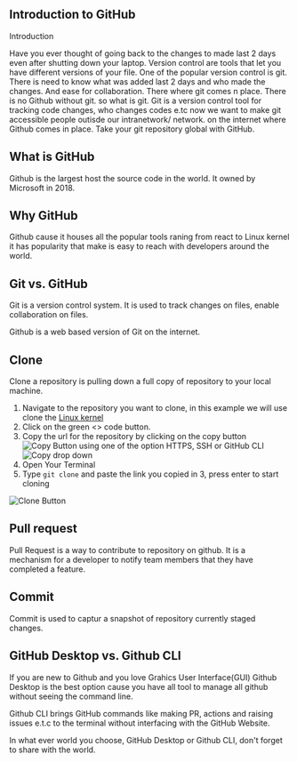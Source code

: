 ## Introduction to GitHub

Introduction

Have you ever thought of going back to the changes to made last 2 days even after shutting down your laptop. Version control are tools that let you have different versions of your file. One of the popular version control is git.
There is need to know what was added last 2 days and who made the changes. And ease for collaboration. There where git comes n place.
There is no Github without git. so what is git. Git is a version control tool for tracking code changes, who changes codes e.tc now we want to make git accessible people outisde our intranetwork/ network. on the internet where Github comes in place. Take your git repository
global with GitHub.

## What is GitHub

Github is the largest host the source code in the world. It owned by Microsoft in 2018.

## Why GitHub

Github cause it houses all the popular tools raning from react to Linux kernel it has popularity that make is easy to reach with developers around the world.

## Git vs. GitHub

Git is a version control system. It is used to track changes on files, enable collaboration on files.

Github is a web based version of Git on the internet.

## Clone
Clone a repository is pulling down a full copy of repository to your local machine.

1. Navigate to the repository you want to clone, in this example we will use clone the [Linux kernel](https://github.com/torvalds/linux)
2. Click on the green <> code button.
3. Copy the url for the repository by clicking on the copy button ![Copy Button](/images/img2a.png) using one of the option HTTPS, SSH or GitHub CLI
   ![Copy drop down](/images/img2b.png)
4. Open Your Terminal
5. Type `git clone` and paste the link you copied in 3, press enter to start cloning

![Clone Button](/images/img1.png)

## Pull request 

Pull Request is a way to contribute to repository on github. It is a mechanism for a developer to notify team members that they have completed a feature. 

## Commit 

Commit is used to captur a snapshot of repository currently staged changes. 

## GitHub Desktop vs. Github CLI

If you are new to Github and you love Grahics User Interface(GUI) Github Desktop is the best option cause you have all tool to manage all github without seeing the command line.

Github CLI brings GitHub commands like making PR, actions and raising issues e.t.c to the terminal without interfacing with the GitHub Website.

In what ever world you choose, GitHub Desktop or Github CLI, don't forget to share with the world.
